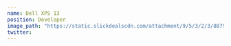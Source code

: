 ```yaml
---
name: Dell XPS 13
position: Developer
image_path: "https://static.slickdealscdn.com/attachment/9/5/3/2/3/8879702.attach"
twitter: 
---
```

